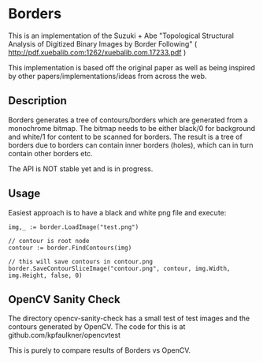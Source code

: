 # Borders

This is an implementation of the Suzuki + Abe "Topological Structural Analysis of Digitized Binary Images by Border Following"
( http://pdf.xuebalib.com:1262/xuebalib.com.17233.pdf )

This implementation is based off the original paper as well as being inspired by other papers/implementations/ideas from across the web.

## Description

Borders generates a tree of contours/borders which are generated from a monochrome bitmap. The bitmap needs to be either black/0 for background and white/1 for content to be scanned for borders.
The result is a tree of borders due to borders can contain inner borders (holes), which can in turn contain other borders etc.

The API is NOT stable yet and is in progress.

## Usage

Easiest approach is to have a black and white png file and execute:

```
img,_ := border.LoadImage("test.png")

// contour is root node
contour := border.FindContours(img)   

// this will save contours in contour.png
border.SaveContourSliceImage("contour.png", contour, img.Width, img.Height, false, 0) 
```


## OpenCV Sanity Check

The directory opencv-sanity-check has a small test of test images and the contours generated by OpenCV. The code for
this is at github.com/kpfaulkner/opencvtest

This is purely to compare results of Borders vs OpenCV.





